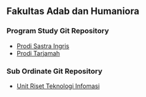 ## Fakultas Adab dan Humaniora

### Program Study Git Repository

- [Prodi Sastra Ingris](https://github.com/uin-si)
- [Prodi Tarjamah](https://github.com/uin-tar)


### Sub Ordinate Git Repository
- [Unit Riset Teknologi Infomasi](https://github.com/fahdevit)
